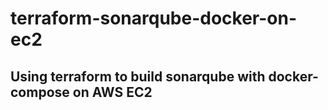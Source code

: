 # terraform-sonarqube-docker-on-ec2
## Using terraform to build sonarqube with docker-compose on AWS EC2
